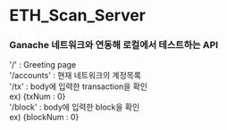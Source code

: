 # ETH_Scan_Server
### Ganache 네트워크와 연동해 로컬에서 테스트하는 API
'/' : Greeting page\
'/accounts' : 현재 네트워크의 계정목록\
'/tx' : body에 입력한 transaction을 확인\
  ex) {txNum : 0}\
'/block' : body에 입력한 block을 확인\
  ex) {blockNum : 0}

